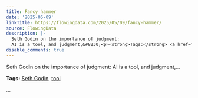 ```yaml
---
title: Fancy hammer
date: '2025-05-09'
linkTitle: https://flowingdata.com/2025/05/09/fancy-hammer/
source: FlowingData
description: |-
  Seth Godin on the importance of judgment:
  AI is a tool, and judgment,&#8230;<p><strong>Tags:</strong> <a href="https://flowingdata.com/tag/seth-godin/" rel="tag">Seth Godin</a>, <a href="https://flowingdata.com/tag/tool/" rel="tag">tool</a></p> ...
disable_comments: true
---
```

Seth Godin on the importance of judgment:
AI is a tool, and judgment,&#8230;<p><strong>Tags:</strong> <a href="https://flowingdata.com/tag/seth-godin/" rel="tag">Seth Godin</a>, <a href="https://flowingdata.com/tag/tool/" rel="tag">tool</a></p> ...